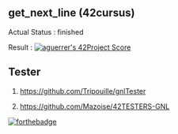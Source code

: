 ## get_next_line (42cursus)

Actual Status : finished

Result : [![aguerrer's 42Project Score](https://badge42.herokuapp.com/api/project/aguerrer/get_next_line)](https://github.com/JaeSeoKim/badge42)

## Tester

1. https://github.com/Tripouille/gnlTester

2. https://github.com/Mazoise/42TESTERS-GNL

[![forthebadge](https://forthebadge.com/images/badges/made-with-c.svg)](https://forthebadge.com)
